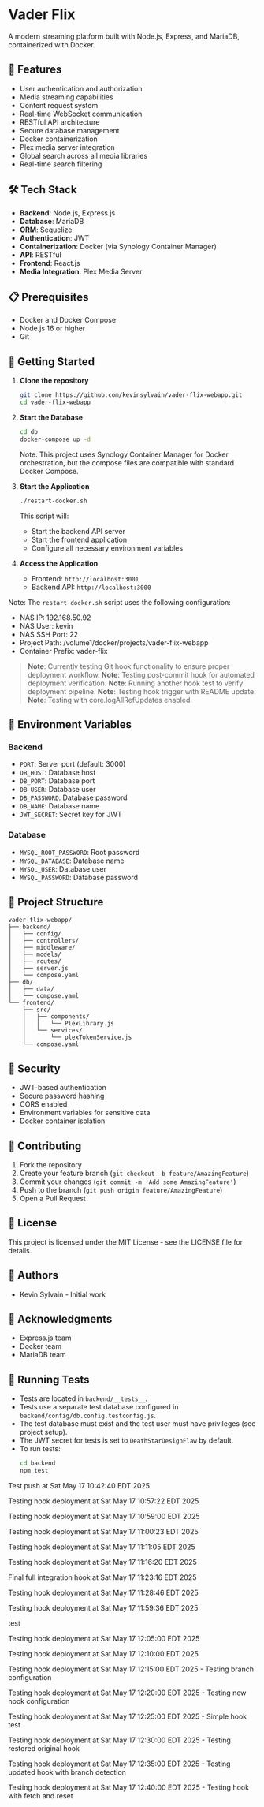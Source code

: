 # Vader Flix

A modern streaming platform built with Node.js, Express, and MariaDB, containerized with Docker.

## 🚀 Features

- User authentication and authorization
- Media streaming capabilities
- Content request system
- Real-time WebSocket communication
- RESTful API architecture
- Secure database management
- Docker containerization
- Plex media server integration
- Global search across all media libraries
- Real-time search filtering



## 🛠️ Tech Stack

- **Backend**: Node.js, Express.js
- **Database**: MariaDB
- **ORM**: Sequelize
- **Authentication**: JWT
- **Containerization**: Docker (via Synology Container Manager)
- **API**: RESTful
- **Frontend**: React.js
- **Media Integration**: Plex Media Server

## 📋 Prerequisites

- Docker and Docker Compose
- Node.js 16 or higher
- Git

## 🚀 Getting Started

1. **Clone the repository**
   ```bash
   git clone https://github.com/kevinsylvain/vader-flix-webapp.git
   cd vader-flix-webapp
   ```

2. **Start the Database**
   ```bash
   cd db
   docker-compose up -d
   ```
   Note: This project uses Synology Container Manager for Docker orchestration, but the compose files are compatible with standard Docker Compose.

3. **Start the Application**
   ```bash
   ./restart-docker.sh
   ```
   This script will:
   - Start the backend API server
   - Start the frontend application
   - Configure all necessary environment variables

4. **Access the Application**
   - Frontend: `http://localhost:3001`
   - Backend API: `http://localhost:3000`

Note: The `restart-docker.sh` script uses the following configuration:
- NAS IP: 192.168.50.92
- NAS User: kevin
- NAS SSH Port: 22
- Project Path: /volume1/docker/projects/vader-flix-webapp
- Container Prefix: vader-flix

> **Note**: Currently testing Git hook functionality to ensure proper deployment workflow.
> **Note**: Testing post-commit hook for automated deployment verification.
> **Note**: Running another hook test to verify deployment pipeline.
> **Note**: Testing hook trigger with README update.
> **Note**: Testing with core.logAllRefUpdates enabled.

## 🔧 Environment Variables

### Backend
- `PORT`: Server port (default: 3000)
- `DB_HOST`: Database host
- `DB_PORT`: Database port
- `DB_USER`: Database user
- `DB_PASSWORD`: Database password
- `DB_NAME`: Database name
- `JWT_SECRET`: Secret key for JWT

### Database
- `MYSQL_ROOT_PASSWORD`: Root password
- `MYSQL_DATABASE`: Database name
- `MYSQL_USER`: Database user
- `MYSQL_PASSWORD`: Database password

## 📁 Project Structure

```
vader-flix-webapp/
├── backend/
│   ├── config/
│   ├── controllers/
│   ├── middleware/
│   ├── models/
│   ├── routes/
│   ├── server.js
│   └── compose.yaml
├── db/
│   ├── data/
│   └── compose.yaml
└── frontend/
    ├── src/
    │   ├── components/
    │   │   └── PlexLibrary.js
    │   └── services/
    │       └── plexTokenService.js
    └── compose.yaml
```

## 🔐 Security

- JWT-based authentication
- Secure password hashing
- CORS enabled
- Environment variables for sensitive data
- Docker container isolation

## 🤝 Contributing

1. Fork the repository
2. Create your feature branch (`git checkout -b feature/AmazingFeature`)
3. Commit your changes (`git commit -m 'Add some AmazingFeature'`)
4. Push to the branch (`git push origin feature/AmazingFeature`)
5. Open a Pull Request

## 📝 License

This project is licensed under the MIT License - see the LICENSE file for details.

## 👥 Authors

- Kevin Sylvain - Initial work

## 🙏 Acknowledgments

- Express.js team
- Docker team
- MariaDB team 



## 🧪 Running Tests

- Tests are located in `backend/__tests__`.
- Tests use a separate test database configured in `backend/config/db.config.testconfig.js`.
- The test database must exist and the test user must have privileges (see project setup).
- The JWT secret for tests is set to `DeathStarDesignFlaw` by default.
- To run tests:
  ```bash
  cd backend
  npm test
  ```

Test push at Sat May 17 10:42:40 EDT 2025

Testing hook deployment at Sat May 17 10:57:22 EDT 2025

Testing hook deployment at Sat May 17 10:59:00 EDT 2025

Testing hook deployment at Sat May 17 11:00:23 EDT 2025

Testing hook deployment at Sat May 17 11:11:05 EDT 2025

Testing hook deployment at Sat May 17 11:16:20 EDT 2025

Final full integration hook at Sat May 17 11:23:16 EDT 2025

Testing hook deployment at Sat May 17 11:28:46 EDT 2025

Testing hook deployment at Sat May 17 11:59:36 EDT 2025

test

Testing hook deployment at Sat May 17 12:05:00 EDT 2025

Testing hook deployment at Sat May 17 12:10:00 EDT 2025

Testing hook deployment at Sat May 17 12:15:00 EDT 2025 - Testing branch configuration

Testing hook deployment at Sat May 17 12:20:00 EDT 2025 - Testing new hook configuration

Testing hook deployment at Sat May 17 12:25:00 EDT 2025 - Simple hook test

Testing hook deployment at Sat May 17 12:30:00 EDT 2025 - Testing restored original hook

Testing hook deployment at Sat May 17 12:35:00 EDT 2025 - Testing updated hook with branch detection

Testing hook deployment at Sat May 17 12:40:00 EDT 2025 - Testing hook with fetch and reset
